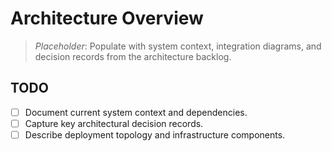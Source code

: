 # Architecture Overview

> _Placeholder_: Populate with system context, integration diagrams, and decision records from the architecture backlog.

## TODO
- [ ] Document current system context and dependencies.
- [ ] Capture key architectural decision records.
- [ ] Describe deployment topology and infrastructure components.
